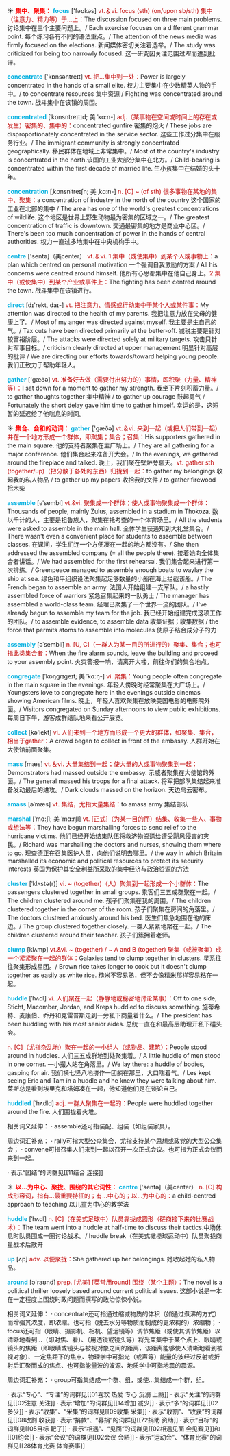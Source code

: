 ☀ <font color="red">**集中、聚集：**</font>
<font color="sky blue">**focus**</font> ['fəʊkəs] 
<font color="#c00000">vt.＆vi. focus (sth) (on/upon sb/sth) 集中（注意力、精力等）于…上：</font>The discussion focused on three main problems. 讨论集中在三个主要问题上。/ Each exercise focuses on a different grammar point. 每个练习各有不同的语法重点。/ The attention of the news media was firmly focused on the elections. 新闻媒体密切关注着选举。/ The study was criticized for being too narrowly focused. 这一研究因关注范围过窄而遭到批评。

<font color="sky blue">**concentrate**</font> ['kɒnsəntreɪt] 
<font color="#c00000">vt. 把…集中到一处：</font>Power is largely concentrated in the hands of a small elite. 权力主要集中在少数精英人物的手中。/ to concentrate resources 集中资源 / Fighting was concentrated around the town. 战斗集中在该镇的周围。
           
<font color="sky blue">**concentrated**</font> [ˈkɒnsntreɪtɪd; 美 ˈkɑ:n-]
<font color="#c00000">adj.（某事物在空间或时间上的存在或发生）密集的、集中的：</font>concentrated gunfire 密集的炮火 / These jobs are disproportionately concentrated in the service sector. 这些工作过分集中在服务行业。/ The immigrant community is strongly concentrated geographically. 移民群体在地域上非常集中。/ Most of the country's industry is concentrated in the north.该国的工业大部分集中在北方。/ Child-bearing is concentrated within the first decade of married life. 生小孩集中在结婚的头十年。
           
<font color="sky blue">**concentration**</font> [ˌkɒnsnˈtreɪʃn; 美 ˌkɑ:n-]
<font color="#c00000">n. [C] ~ (of sth) 很多事物在某地的集中、聚集：</font>a concentration of industry in the north of the country 这个国家的工业在北部的集中 / The area has one of the world's greatest concentrations of wildlife. 这个地区是世界上野生动物最为密集的区域之一。/ The greatest concentration of traffic is downtown. 交通最密集的地方是商业中心区。/ There's been too much concentration of power in the hands of central authorities. 权力一直过多地集中在中央机构手中。
 
<font color="sky blue">**centre**</font> ['sentə]（美center）
<font color="#c00000">vt.＆vi. 1 集中（或使集中）到某个人或事物上：</font>a plan which centred on personal motivation 一个强调自我激励的方案 / All his concerns were centred around himself. 他所有心思都集中在他自己身上。<font color="#c00000">2 集中（或使集中）到某个产业或事件上：</font>The fighting has been centred around the town. 战斗集中在该镇进行。

<font color="sky blue">**direct**</font> [dɪ'rekt, daɪ-] 
<font color="#c00000">vt. 把注意力、情感或行动集中于某个人或某件事：</font>My attention was directed to the health of my parents. 我把注意力放在父母的健康上了。/ Most of my anger was directed against myself. 我主要是生自己的气。/ Tax cuts have been directed primarily at the better-off. 减税主要是针对较富裕阶层。/ The attacks were directed solely at military targets. 攻击只针对军事目标。/ criticism clearly directed at upper management 明显针对高层的批评 / We are directing our efforts towards/toward helping young people. 我们正致力于帮助年轻人。

<font color="sky blue">**gather**</font> ['ɡæðə] 
<font color="#c00000">vt. 准备好去做（需要付出努力的）事情，即积聚（力量、精神等）：</font>I sat down for a moment to gather my strength. 我坐下片刻积蓄力量。/ to gather thoughts together 集中精神 / to gather up courage 鼓起勇气 / Fortunately the short delay gave him time to gather himself. 幸运的是，这短暂的延迟给了他喘息的时间。

☀ <font color="red">**集合、会和的动词：**</font>
<font color="sky blue">**gather**</font> ['ɡæðə] 
<font color="#c00000">vt.＆vi. 来到一起（或把人们带到一起）并在一个地方形成一个群体，即聚集；集合；召集：</font>His supporters gathered in the main square. 他的支持者聚集在主广场上。/ They are all gathering for a major conference. 他们集合起来准备开大会。/ In the evenings, we gathered around the fireplace and talked. 晚上，我们聚在壁炉旁聊天。<font color="#c00000">vt. gather sth (together/up)（把分散于各处的东西）归拢到一起：</font>to gather my belongings 收起我的私人物品 / to gather up my papers 收拾我的文件 / to gather firewood 拾木柴 
           
<font color="sky blue">**assemble**</font> [əˈsembl]
<font color="#c00000">vt.&vi. 聚集成一个群体；使人或事物聚集成一个群体：</font>Thousands of people, mainly Zulus, assembled in a stadium in Thokoza. 数以千计的人，主要是祖鲁族人，聚集在托考查的一个体育场里。/ All the students were asked to assemble in the main hall. 全体学生获通知到大礼堂集合。/ There wasn't even a convenient place for students to assemble between classes. 在课间，学生们连一个方便凑在一起的地方都没有。/ She then addressed the assembled company (= all the people there). 接着她向全体集合者讲话。/ We had assembled for the first rehearsal. 我们集合起来进行第一次排练。/ Greenpeace managed to assemble enough boats to waylay the ship at sea. 绿色和平组织设法聚集起足够数量的小船在海上拦截该船。/ The French began to assemble an army. 法国人开始组建一支军队。/ a hastily assembled force of warriors 紧急召集起来的一队勇士 / The manager has assembled a world-class team. 经理已聚集了一个世界一流的团队。/ I've already begun to assemble my team for the job. 我已经开始组建完成这项工作的团队。/ to assemble evidence, to assemble data 收集证据；收集数据 / the force that permits atoms to assemble into molecules 使原子结合成分子的力
           
<font color="sky blue">**assembly**</font> [əˈsembli]
<font color="#c00000">n. [U, C]（一群人为某一目的所进行的）聚集、集合；也可指此类集合者：</font>When the fire alarm sounds, leave the building and proceed to your assembly point. 火灾警报一响，请离开大楼，前往你们的集合地点。

<font color="sky blue">**congregate**</font> [ˈkɒŋgrɪgeɪt; 美 ˈkɑ:ŋ-]
<font color="#c00000">vi. 聚集：</font>Young people often congregate in the main square in the evenings. 年轻人傍晚时经常聚集在大广场上。/ Youngsters love to congregate here in the evenings outside cinemas showing American films. 晚上，年轻人喜欢聚集在放映美国电影的电影院外面。/ Visitors congregated on Sunday afternoons to view public exhibitions. 每周日下午，游客成群结队地来看公开展览。

<font color="sky blue">**collect**</font> [kə'lekt] 
<font color="#c00000">vi. 人们来到一个地方而形成一个更大的群体，如聚集、集合，相当于gather：</font>A crowd began to collect in front of the embassy. 人群开始在大使馆前面聚集。

<font color="sky blue">**mass**</font> [mæs] 
<font color="#c00000">vt.＆vi. 大量集结到一起；使大量的人或事物聚集到一起：</font>Demonstrators had massed outside the embassy. 示威者聚集在大使馆的外面。/ The general massed his troops for a final attack. 将军把部队集结起来准备发动最后的进攻。/ Dark clouds massed on the horizon. 天边乌云密布。
           
<font color="sky blue">**amass**</font> [əˈmæs]
<font color="#c00000">vt. 集结，尤指大量集结：</font>to amass army 集结部队
  
<font color="sky blue">**marshal**</font> [ˈmɑ:ʃl; 美 ˈmɑ:rʃl]
<font color="#c00000">vt. [正式]（为某一目的而）结集、收集一些人、事物或想法等：</font>They have begun marshalling forces to send relief to the hurricane victims. 他们已经开始结集队伍将救济物资送给遭受飓风侵害的灾民。/ Richard was marshalling the doctors and nurses, showing them where to go. 理查德正在召集医护人员，向他们说明去哪里。/ the way in which Britain marshalled its economic and political resources to protect its security interests 英国为保护其安全利益所采取的集中经济与政治资源的方法
      
<font color="sky blue">**cluster**</font> [ˈklʌstə(r)]
<font color="#c00000">vi. ~ (together)（人）聚集到一起形成一个小群体：</font>The passengers clustered together in small groups. 乘客们三五成群聚在一起。/ The children clustered around me. 孩子们聚集在我的周围。/ The children clustered together in the corner of the room. 孩子们聚集在房间的角落里。/ The doctors clustered anxiously around his bed. 医生们焦急地围在他的床边。/ The group clustered together closely. 一群人紧紧地聚在一起。/ The children clustered around their teacher. 孩子们簇拥着老师。
           
<font color="sky blue">**clump**</font> [klʌmp]
<font color="#c00000">vt.&vi. ~ (together) / ~ A and B (together) 聚集（或被聚集）成一个紧紧聚在一起的群体：</font>Galaxies tend to clump together in clusters. 星系往往聚集形成星团。/ Brown rice takes longer to cook but it doesn't clump together as easily as white rice. 糙米不容易熟，但不会像精米那样容易粘在一起。

<font color="sky blue">**huddle**</font> [ˈhʌdl]
<font color="#c00000">vi. 人们聚在一起（静静地或秘密地讨论某事）：</font>Off to one side, Sticht, Macomber, Jordan, and Kreps huddled to discuss something. 施蒂希特、麦康伯、乔丹和克雷普斯走到一旁私下商量着什么。/ The president has been huddling with his most senior aides. 总统一直在和最高层助理开私下碰头会。

<font color="#c00000">n. [C]（尤指杂乱地）聚在一起的一小组人（或物品、建筑）：</font>People stood around in huddles. 人们三五成群地到处聚集着。/ A little huddle of men stood in one corner. —小撮人站在角落里。/ We lay there: a huddle of bodies, gasping for air. 我们横七竖八地挤作一团躺在那里，大口喘着气。/ Les kept seeing Eric and Tam in a huddle and he knew they were talking about him. 莱斯总是看到埃里克和塔姆凑在一起，他知道他们是在谈论自己。

<font color="sky blue">**huddled**</font> [ˈhʌdld]
<font color="#c00000">adj. 一群人聚集在一起的：</font>People were huddled together around the fire. 人们围拢着火堆。

相关词义延伸：
· assemble还可指装配、组装（如组装家具）。

周边词汇补充：
· rally可指大型公众集会，尤指支持某个思想或政党的大型公众集会；
· convene可指召集人们来到一起以召开一次正式会议。也可指为正式会议而来到一起。

· 表示“团结”的词群见[[11结合 连接]]

☀ <font color="red">**以…为中心、聚拢、围绕的其它词性：**</font>
<font color="sky blue">**centre**</font> ['sentə]（美center）
<font color="#c00000">n. [C] 构成形容词，指有…最重要特征的；有…中心的；以…为中心的：</font>a child-centred approach to teaching 以儿童为中心的教学法
      
<font color="sky blue">**huddle**</font> [ˈhʌdl]
<font color="#c00000">n. [C]（在美式足球中）队员靠拢成圆形（磋商接下来的比赛战术）：</font>The team went into a huddle at half-time to discuss their tactics.中场休息时队员围成一圈讨论战术。/ huddle break（在美式橄榄球运动中）队员聚拢商量战术后散开
 
<font color="sky blue">**up**</font> [ʌp] 
<font color="#c00000">adv. 以便聚拢：</font>She gathered up her belongings. 她收起她的私人物品。

<font color="sky blue">**around**</font> [ə'raʊnd] 
<font color="#c00000">prep. [尤美] [英常用round] 围绕（某个主题）：</font>The novel is a political thriller loosely based around current political issues. 这部小说是一本在一定程度上围绕时政问题而撰写的政治惊悚小说。

相关词义延伸：
· concentrate还可指通过缩减物质的体积（如通过煮沸的方式）而增强其浓度，即浓缩。也可指（脱去水分等物质而制成的更浓稠的）浓缩物；
· focus还可指（眼睛、摄影机、相机、望远镜等）调节焦距（或使其调节焦距）以清晰地看到…（即对焦、看）、（用透镜或镜头等）将光束集中于某个点上、眼睛或镜头的焦距（即眼睛或镜头与被视对象之间的距离，该距离能够使人清晰地看到被视对象）、一定焦距下的焦点、物理学中可指光（或声等）能量的波经过反射或折射后汇聚而成的焦点、也可指能量波的波源、地质学中可指地震的震源。

周边词汇补充：
· group可指集结成一个群、组，或使…集结成一个群，组。

· 表示“专心”、“专注”的词群见[[01喜欢 热爱 专心 沉溺 上瘾]]
· 表示“关注”的词群见[[02注意 关注]]
· 表示“增加”的词群见[[14增加 减少]]
· 表示“多”的词群见[[02多少]]
· 表示“收集”、“采集”的词群见[[09收集 采集]]
· 表示“收割”、“收获”的词群见[[08收割 收获]]
· 表示“捐款”、“募捐”的词群见[[72捐助 资助]]
· 表示“目标”的词群见[[05目标 靶子]]
· 表示“相遇”、“见面”的词群见[[02相遇见面 会见觐见]]和[[01约会]]
· 表示“会议”的词群见[[02会议 会晤]]
· 表示“运动会”、“体育比赛”的词群见[[28体育比赛 体育赛事]]
